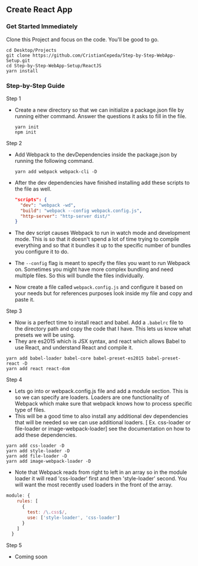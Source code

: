 ## Create React App

### Get Started Immediately
Clone this Project and focus on the code. You'll be good to go.

  ```shell
  cd Desktop/Projects
  git clone https://github.com/CristianCepeda/Step-by-Step-WebApp-Setup.git
  cd Step-by-Step-WebApp-Setup/ReactJS
  yarn install
  ```

### Step-by-Step Guide

Step 1
- Create a new directory so that we can initialize a package.json file by running either command. Answer the questions it asks to fill in the file.

  ```shell
  yarn init
  npm init
  ```

Step 2
  - Add Webpack to the devDependencies inside the package.json by running the following command.

    ```shell
    yarn add webpack webpack-cli -D
    ```


  - After the dev dependencies have finished installing add these scripts to the file as well.

    ```json
    "scripts": {
      "dev": "webpack -wd",
      "build": "webpack --config webpack.config.js",
      "http-server": "http-server dist/"
    }
    ```

- The dev script causes Webpack to run in watch mode and development mode. This is so that it doesn't spend a lot of time trying to compile everything and so that it bundles it up to the specific number of bundles you configure it to do.
- The `--config` flag is meant to specify the files you want to run Webpack on. Sometimes you might have more complex bundling and need multiple files. So this will bundle the files individually.

- Now create a file called `webpack.config.js` and configure it based on your needs but for references purposes look inside my file and copy and paste it.

Step 3
  - Now is a perfect time to install react and babel. Add a `.babelrc` file to the directory path and copy the code that I have. This lets us know what presets we will be using.
  - They are es2015 which is JSX syntax, and react which allows Babel to use React, and understand React and compile it.

  ```shell
  yarn add babel-loader babel-core babel-preset-es2015 babel-preset-react -D
  yarn add react react-dom
  ```

Step 4
  - Lets go into or webpack.config.js file and add a module section. This is so we can specify are loaders. Loaders are one functionality of Webpack which make sure that webpack knows how to process specific type of files.
  - This will be a good time to also install any additional dev dependencies that will be needed so we can use additional loaders. [ Ex. css-loader or file-loader or image-webpack-loader] see the documentation on how to add these dependencies.

  ```shell
  yarn add css-loader -D
  yarn add style-loader -D
  yarn add file-loader -D
  yarn add image-webpack-loader -D
  ```

  - Note that Webpack reads from right to left in an array so in the module loader it will read 'css-loader' first and then 'style-loader' second. You will want the most recently used loaders in the front of the array.

  ```js
  module: {
      rules: [
        {
          test: /\.css$/,
          use: ['style-loader', 'css-loader']
        }
      ]
    }
  ```

Step 5
  - Coming soon
